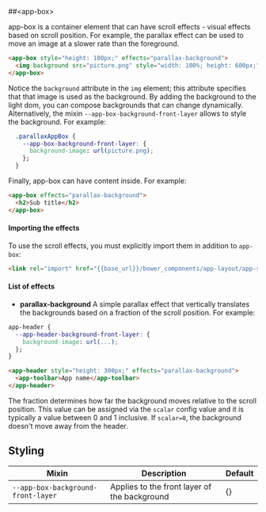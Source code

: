 ##&lt;app-box&gt;

app-box is a container element that can have scroll effects - visual effects based on
scroll position. For example, the parallax effect can be used to move an image at a slower
rate than the foreground.

```html
<app-box style="height: 100px;" effects="parallax-background">
  <img background src="picture.png" style="width: 100%; height: 600px;">
</app-box>
```

Notice the `background` attribute in the `img` element; this attribute specifies that that
image is used as the background. By adding the background to the light dom, you can compose
backgrounds that can change dynamically. Alternatively, the mixin `--app-box-background-front-layer`
 allows to style the background. For example:

```css
  .parallaxAppBox {
    --app-box-background-front-layer: {
      background-image: url(picture.png);
    };
  }
```

Finally, app-box can have content inside. For example:

```html
<app-box effects="parallax-background">
  <h2>Sub title</h2>
</app-box>
```

#### Importing the effects

To use the scroll effects, you must explicitly import them in addition to `app-box`:

```html
<link rel="import" href="{{base_url}}/bower_components/app-layout/app-scroll-effects/app-scroll-effects.html">
```

#### List of effects

* **parallax-background**
A simple parallax effect that vertically translates the backgrounds based on a fraction
of the scroll position. For example:

```css
app-header {
  --app-header-background-front-layer: {
    background-image: url(...);
  };
}
```
```html
<app-header style="height: 300px;" effects="parallax-background">
  <app-toolbar>App name</app-toolbar>
</app-header>
```

The fraction determines how far the background moves relative to the scroll position.
This value can be assigned via the `scalar` config value and it is typically a value
between 0 and 1 inclusive. If `scalar=0`, the background doesn't move away from the header.

## Styling

Mixin | Description | Default
----------------|-------------|----------
`--app-box-background-front-layer` | Applies to the front layer of the background | {}
